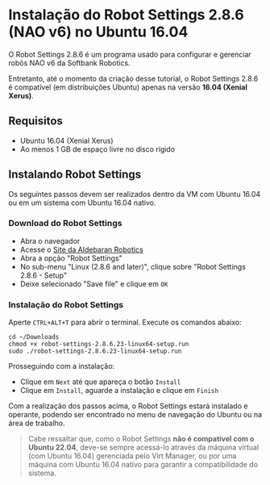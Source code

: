 # Instalação do Robot Settings 2.8.6 (NAO v6) no Ubuntu 16.04 

O Robot Settings 2.8.6 é um programa usado para configurar e gerenciar robôs NAO v6 da Softbank Robotics.

Entretanto, até o momento da criação desse tutorial, o Robot Settings 2.8.6 é compatível (em distribuições Ubuntu) apenas na versão **16.04 (Xenial Xerus)**.

## Requisitos

- Ubuntu 16.04 (Xenial Xerus)
- Ao menos 1 GB de espaço livre no disco rígido

## Instalando Robot Settings

Os seguintes passos devem ser realizados dentro da VM com Ubuntu 16.04 ou em um sistema com Ubuntu 16.04 nativo.

### Download do Robot Settings 

- Abra o navegador
- Acesse o [Site da Aldebaran Robotics](https://www.aldebaran.com/en/support/nao-6/downloads-softwares)
- Abra a opção "Robot Settings"
- No sub-menu "Linux (2.8.6 and later)", clique sobre "Robot Settings 2.8.6 - Setup"
- Deixe selecionado "Save file" e clique em `OK`

### Instalação do Robot Settings

Aperte `CTRL+ALT+T` para abrir o terminal. Execute os comandos abaixo:

```
cd ~/Downloads
chmod +x robot-settings-2.8.6.23-linux64-setup.run
sudo ./robot-settings-2.8.6.23-linux64-setup.run
```

Prosseguindo com a instalação:

- Clique em `Next` até que apareça o botão `Install`
- Clique em `Install`, aguarde a instalação e clique em `Finish`

Com a realização dos passos acima, o Robot Settings estará instalado e operante, podendo ser encontrado no menu de navegação do Ubuntu ou na área de trabalho.

> Cabe ressaltar que, como o Robot Settings **não é compatível com o Ubuntu 22.04**, deve-se sempre acessá-lo através da máquina virtual (com Ubuntu 16.04) gerenciada pelo Virt Manager, ou por uma máquina com Ubuntu 16.04 nativo para garantir a compatibilidade do sistema.
